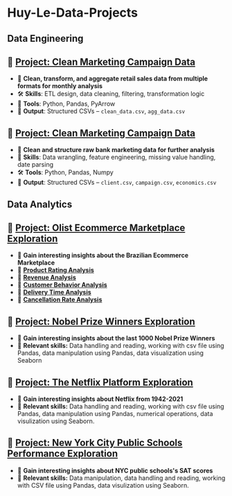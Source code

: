 # Huy-Le-Data-Projects

## Data Engineering
## 🔹 [Project: Clean Marketing Campaign Data](./building_retail_pipeline/README.md)
- 🔗 **Clean, transform, and aggregate retail sales data from multiple formats for monthly analysis**
- 🛠️ **Skills**: ETL design, data cleaning, filtering, transformation logic  
- 🔧 **Tools**: Python, Pandas, PyArrow  
- 📂 **Output**: Structured CSVs – `clean_data.csv`, `agg_data.csv`

## 🔹 [Project: Clean Marketing Campaign Data](./clean_marketing_campaign_data/README.md)
- 🔗 **Clean and structure raw bank marketing data for further analysis**
- 🔧 **Skills**: Data wrangling, feature engineering, missing value handling, date parsing
- 🛠️ **Tools**: Python, Pandas, Numpy
- 📁 **Output**: Structured CSVs – `client.csv`, `campaign.csv`, `economics.csv`

## Data Analytics
## 🔹 [Project: Olist Ecommerce Marketplace Exploration](./Olist_Ecommerce/README.md)
- 🔗 **Gain interesting insights about the Brazilian Ecommerce Marketplace**
- 🔹 **[Product Rating Analysis](./Olist_Ecommerce/Reviews/README.md)**
- 🔹 **[Revenue Analysis](./Olist_Ecommerce/Rev_cat/README.md)**
- 🔹 **[Customer Behavior Analysis](./Olist_Ecommerce/Customer_behavior/README.md)**
- 🔹 **[Delivery Time Analysis](./Olist_Ecommerce/Delivery_city/README.md)**
- 🔹 **[Cancellation Rate Analysis](./Olist_Ecommerce/Cancellation_rate/README.md)**

## 🔹 [Project: Nobel Prize Winners Exploration](./Nobel_Prize_Winners/)
- 🔗 **Gain interesting insights about the last 1000 Nobel Prize Winners**
- 🧠 **Relevant skills:**
Data handling and reading, working with csv file using Pandas, data manipulation using Pandas, data visualization using Seaborn

## 🔹 [Project: The Netflix Platform Exploration](./Netflix_movies/)
- 🔗 **Gain interesting insights about Netflix from 1942-2021**
- 🧠 **Relevant skills:**
Data handling and reading, working with csv file using Pandas, data manipulation using Pandas, numerical operations, data visulization using Seaborn.

## 🔹 [Project: New York City Public Schools Performance Exploration ](./NYC_Public_Schools_SAT/)
- 🔗 **Gain interesting insights about NYC public schools's SAT scores**
- 🧠 **Relevant skills:**
Data manipulation, data handling and reading, working with CSV file using Pandas, data visulization using Seaborn.
